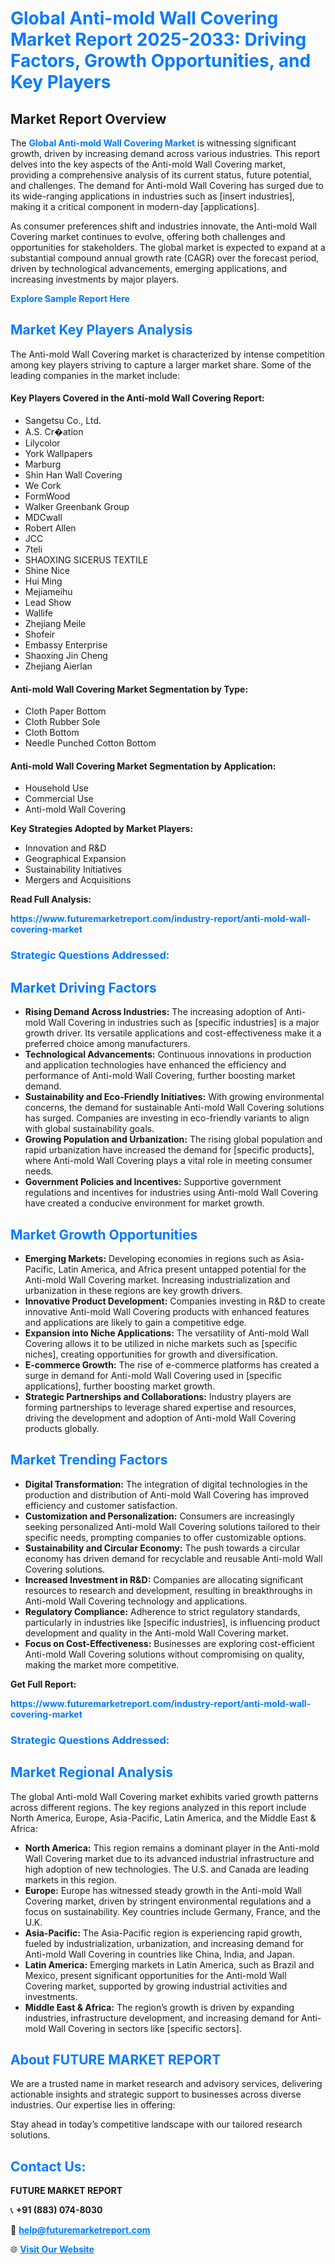 <h1 style="color: #007BFF;">Global Anti-mold Wall Covering Market Report 2025-2033: Driving Factors, Growth Opportunities, and Key Players</h1>

<section id="overview">
<h2>Market Report Overview</h2>
<p>The <a href="https://www.futuremarketreport.com/industry-report/anti-mold-wall-covering-market" style="color: #007BFF; text-decoration: none;"><strong>Global Anti-mold Wall Covering Market</strong></a> is witnessing significant growth, driven by increasing demand across various industries. This report delves into the key aspects of the Anti-mold Wall Covering market, providing a comprehensive analysis of its current status, future potential, and challenges. The demand for Anti-mold Wall Covering has surged due to its wide-ranging applications in industries such as [insert industries], making it a critical component in modern-day [applications].</p>
<p>As consumer preferences shift and industries innovate, the Anti-mold Wall Covering market continues to evolve, offering both challenges and opportunities for stakeholders. The global market is expected to expand at a substantial compound annual growth rate (CAGR) over the forecast period, driven by technological advancements, emerging applications, and increasing investments by major players.</p>
</section>

<section id="overview">
<p><a href="https://www.futuremarketreport.com/request-sample/reportId=111123" style="color: #007BFF; text-decoration: none;"><strong>Explore Sample Report Here</strong></a></p>
</section>

<section id="key-players">
<h2 style="color: #007BFF;">Market Key Players Analysis</h2>
<p>The Anti-mold Wall Covering market is characterized by intense competition among key players striving to capture a larger market share. Some of the leading companies in the market include:</p>
<h4>Key Players Covered in the Anti-mold Wall Covering Report:</h4>
<ul><li>Sangetsu Co., Ltd.</li><li>A.S. Cr�ation</li><li>Lilycolor</li><li>York Wallpapers</li><li>Marburg</li><li>Shin Han Wall Covering</li><li>We Cork</li><li>FormWood</li><li>Walker Greenbank Group</li><li>MDCwall</li><li>Robert Allen</li><li>JCC</li><li>7teli</li><li>SHAOXING SICERUS TEXTILE</li><li>Shine Nice</li><li>Hui Ming</li><li>Mejiameihu</li><li>Lead Show</li><li>Wallife</li><li>Zhejiang Meile</li><li>Shofeir</li><li>Embassy Enterprise</li><li>Shaoxing Jin Cheng</li><li>Zhejiang Aierlan</li></ul>
<h4>Anti-mold Wall Covering Market Segmentation by Type:</h4>
<ul><li>Cloth Paper Bottom</li><li>Cloth Rubber Sole</li><li>Cloth Bottom</li><li>Needle Punched Cotton Bottom</li></ul>

<h4>Anti-mold Wall Covering Market Segmentation by Application:</h4>
<ul><li>Household Use</li><li>Commercial Use</li><li>Anti-mold Wall Covering</li></ul>
<p><strong>Key Strategies Adopted by Market Players:</strong></p>
<ul>
<li>Innovation and R&D</li>
<li>Geographical Expansion</li>
<li>Sustainability Initiatives</li>
<li>Mergers and Acquisitions</li>
</ul>
</section>

<section>
<p><strong>Read Full Analysis: </strong></p><a href="https://www.futuremarketreport.com/industry-report/anti-mold-wall-covering-market" style="color: #007BFF; text-decoration: none;"><strong>https://www.futuremarketreport.com/industry-report/anti-mold-wall-covering-market</strong></a>
<h3 style="color: #007BFF;">Strategic Questions Addressed:</h3>
</section>

<section id="driving-factors">
<h2 style="color: #007BFF;">Market Driving Factors</h2>
<ul>
<li><strong>Rising Demand Across Industries:</strong> The increasing adoption of Anti-mold Wall Covering in industries such as [specific industries] is a major growth driver. Its versatile applications and cost-effectiveness make it a preferred choice among manufacturers.</li>
<li><strong>Technological Advancements:</strong> Continuous innovations in production and application technologies have enhanced the efficiency and performance of Anti-mold Wall Covering, further boosting market demand.</li>
<li><strong>Sustainability and Eco-Friendly Initiatives:</strong> With growing environmental concerns, the demand for sustainable Anti-mold Wall Covering solutions has surged. Companies are investing in eco-friendly variants to align with global sustainability goals.</li>
<li><strong>Growing Population and Urbanization:</strong> The rising global population and rapid urbanization have increased the demand for [specific products], where Anti-mold Wall Covering plays a vital role in meeting consumer needs.</li>
<li><strong>Government Policies and Incentives:</strong> Supportive government regulations and incentives for industries using Anti-mold Wall Covering have created a conducive environment for market growth.</li>
</ul>
</section>

<section id="growth-opportunities">
<h2 style="color: #007BFF;">Market Growth Opportunities</h2>
<ul>
<li><strong>Emerging Markets:</strong> Developing economies in regions such as Asia-Pacific, Latin America, and Africa present untapped potential for the Anti-mold Wall Covering market. Increasing industrialization and urbanization in these regions are key growth drivers.</li>
<li><strong>Innovative Product Development:</strong> Companies investing in R&D to create innovative Anti-mold Wall Covering products with enhanced features and applications are likely to gain a competitive edge.</li>
<li><strong>Expansion into Niche Applications:</strong> The versatility of Anti-mold Wall Covering allows it to be utilized in niche markets such as [specific niches], creating opportunities for growth and diversification.</li>
<li><strong>E-commerce Growth:</strong> The rise of e-commerce platforms has created a surge in demand for Anti-mold Wall Covering used in [specific applications], further boosting market growth.</li>
<li><strong>Strategic Partnerships and Collaborations:</strong> Industry players are forming partnerships to leverage shared expertise and resources, driving the development and adoption of Anti-mold Wall Covering products globally.</li>
</ul>
</section>

<section id="trending-factors">
<h2 style="color: #007BFF;">Market Trending Factors</h2>
<ul>
<li><strong>Digital Transformation:</strong> The integration of digital technologies in the production and distribution of Anti-mold Wall Covering has improved efficiency and customer satisfaction.</li>
<li><strong>Customization and Personalization:</strong> Consumers are increasingly seeking personalized Anti-mold Wall Covering solutions tailored to their specific needs, prompting companies to offer customizable options.</li>
<li><strong>Sustainability and Circular Economy:</strong> The push towards a circular economy has driven demand for recyclable and reusable Anti-mold Wall Covering solutions.</li>
<li><strong>Increased Investment in R&D:</strong> Companies are allocating significant resources to research and development, resulting in breakthroughs in Anti-mold Wall Covering technology and applications.</li>
<li><strong>Regulatory Compliance:</strong> Adherence to strict regulatory standards, particularly in industries like [specific industries], is influencing product development and quality in the Anti-mold Wall Covering market.</li>
<li><strong>Focus on Cost-Effectiveness:</strong> Businesses are exploring cost-efficient Anti-mold Wall Covering solutions without compromising on quality, making the market more competitive.</li>
</ul>
</section>

<section>
<p><strong>Get Full Report: </strong></p><a href="https://www.futuremarketreport.com/industry-report/anti-mold-wall-covering-market" style="color: #007BFF; text-decoration: none;"><strong>https://www.futuremarketreport.com/industry-report/anti-mold-wall-covering-market</strong></a>
<h3 style="color: #007BFF;">Strategic Questions Addressed:</h3>
</section>


<section id="regional-analysis">
<h2 style="color: #007BFF;">Market Regional Analysis</h2>
<p>The global Anti-mold Wall Covering market exhibits varied growth patterns across different regions. The key regions analyzed in this report include North America, Europe, Asia-Pacific, Latin America, and the Middle East & Africa:</p>
<ul>
<li><strong>North America:</strong> This region remains a dominant player in the Anti-mold Wall Covering market due to its advanced industrial infrastructure and high adoption of new technologies. The U.S. and Canada are leading markets in this region.</li>
<li><strong>Europe:</strong> Europe has witnessed steady growth in the Anti-mold Wall Covering market, driven by stringent environmental regulations and a focus on sustainability. Key countries include Germany, France, and the U.K.</li>
<li><strong>Asia-Pacific:</strong> The Asia-Pacific region is experiencing rapid growth, fueled by industrialization, urbanization, and increasing demand for Anti-mold Wall Covering in countries like China, India, and Japan.</li>
<li><strong>Latin America:</strong> Emerging markets in Latin America, such as Brazil and Mexico, present significant opportunities for the Anti-mold Wall Covering market, supported by growing industrial activities and investments.</li>
<li><strong>Middle East & Africa:</strong> The region’s growth is driven by expanding industries, infrastructure development, and increasing demand for Anti-mold Wall Covering in sectors like [specific sectors].</li>
</ul>
</section>

<footer>
<h2 style="color: #007BFF;">About FUTURE MARKET REPORT</h2>
<p>We are a trusted name in market research and advisory services, delivering actionable insights and strategic support to businesses across diverse industries. Our expertise lies in offering:</p>

<p>Stay ahead in today’s competitive landscape with our tailored research solutions.</p>

<h2 style="color: #007BFF;">Contact Us:</h2>
<p><strong>FUTURE MARKET REPORT</strong></p>
<p>📞 <strong>+91 (883) 074-8030</strong></p>
<p>📧 <strong><a href="mailto:help@futuremarketreport.com" style="color: #007BFF;">help@futuremarketreport.com</a></strong></p>
<p>🌐 <strong><a href="https://www.futuremarketreport.com/" style="color: #007BFF;">Visit Our Website</a></strong></p>
</footer>